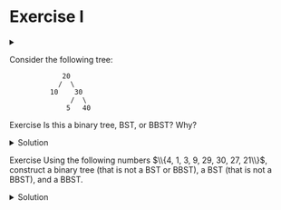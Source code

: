 # Exercise I

<div id="outcomes"><details><summary></summary>

* Differentiate binary trees, binary search trees, and balanced binary search trees based on the structure (balance) and ordering properties.

</details></div>

Consider the following tree:

```text
             20
            /  \
          10    30
               /  \
              5   40
```

<span class="tag">Exercise</span> Is this a binary tree, BST, or BBST? Why?

<details class="solution" data-release="Oct 18, 2023 17:00:00">
<summary>Solution</summary>

This tree is a binary tree. The $5$ violates the BST property because it is smaller than $20$ (root), yet it is on the right subtree. All values in the right subtree should be greater than the current node (root in this case). 

If it were a BST, it would have been a BBST because, for any node, its balance factor is $1$, $0$, or $-1$.

</details>

<span class="tag">Exercise</span> Using the following numbers $\\{4, 1, 3, 9, 29, 30, 27, 21\\}$, construct a binary tree (that is not a BST or BBST), a BST (that is not a BBST), and a BBST. 

<details class="solution" data-release="Oct 18, 2023 17:00:00">
<summary>Solution</summary>

Answers may vary. 

Binary tree example: should only satisfy the property that each node has at most two children.

```text
         1 
        / \
       3   29
      / \
     4  21
    / \
   30  9
      /
     27
```

BST example: should satisfy the binary tree property and the BST property.

```text
         21
      /      \
     1       27
      \        \
       3       29
        \       \
         4       30
          \
           9
```

BBST example: needs to satisfy the binary tree property, BST property, and BBST height property.

```text
        9
     /     \
   3        27
 /   \     /   \
1     4   21   29
                 \
                  30 
```

</details>
